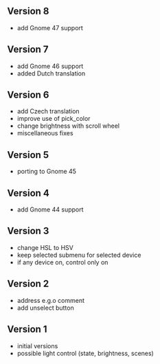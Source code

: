 ## Version 8
 * add Gnome 47 support
## Version 7
 * add Gnome 46 support
 * added Dutch translation
## Version 6
 * add Czech translation
 * improve use of pick_color
 * change brightness with scroll wheel
 * miscellaneous fixes
## Version 5
 * porting to Gnome 45
## Version 4
 * add Gnome 44 support
## Version 3
 * change HSL to HSV
 * keep selected submenu for selected device
 * if any device on, control only on
## Version 2
 * address e.g.o comment
 * add unselect button
## Version 1
 * initial versions
 * possible light control (state, brightness, scenes)
